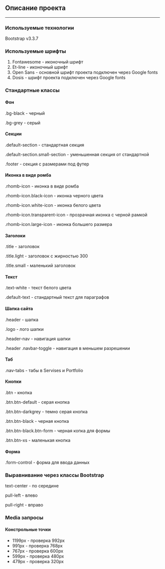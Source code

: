## Описание проекта
---
### Используемые технологии
Bootstrap v3.3.7
### Используемые шрифты
1. Fontawesome - иконочный шрифт
2. Et-line - иконочный шрифт
3. Open Sans - основной шрифт проекта подключен через Google fonts
4. Dosis - шрифт проекта подключен через Google fonts
### Стандартные классы
#### Фон
.bg-black - черный

.bg-grey - серый
#### Секции
.default-section - стандартная секция

.default-section.small-section - уменьшенная секция от стандартной

.footer - секция с размерами под футер
#### Иконка в виде ромба
.rhomb-icon - иконка в виде ромба

.rhomb-icon.black-icon - иконка черного цвета

.rhomb-icon.white-icon - иконка белого цвета

.rhomb-icon.transparent-icon - прозрачная иконка с черной рамкой

.rhomb-icon.large-icon - иконка большего размера
#### Заголоки
.title - заголовок

.title.light - заголовок с жирностью 300

.title.small - маленький заголовок
#### Текст
.text-white - текст белого цвета 

.default-text - стандартный текст для параграфов

#### Шапка сайта
.header - шапка

.logo - лого шапки

.header-nav - навигация шапки

.header .navbar-toggle - навигация в меньшем разрешении

#### Таб
.nav-tabs - табы в Servises и Portfolio
#### Кнопки
.btn - кнопка

.btn.btn-default - серая кнопка

.btn.btn-darkgrey - темно серая кнопка

.btn.btn-black - черная кнопка

.btn.btn-black.btn-form - черная копка для формы

.btn.btn-xs - маленькая кнопка
#### Форма
.form-control - форма для ввода данных
### Выравнивание через классы Bootstrap
text-center - по середине

pull-left - влево

pull-right - вправо
### Media запросы
#### Констрольные точки
* 1199px - проверка 992px
* 991px - проверка 768px
* 767px - проверка 600px
* 599px - проверка 480px
* 479px - проверка 320px